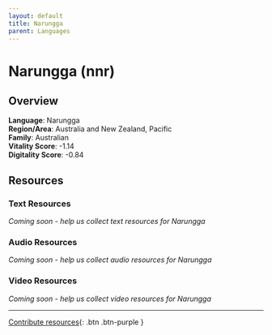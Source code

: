 ```yaml
---
layout: default
title: Narungga
parent: Languages
---
```


# Narungga (nnr)

## Overview

**Language**: Narungga  
**Region/Area**: Australia and New Zealand, Pacific  
**Family**: Australian  
**Vitality Score**: -1.14  
**Digitality Score**: -0.84  

## Resources

### Text Resources
*Coming soon - help us collect text resources for Narungga*

### Audio Resources
*Coming soon - help us collect audio resources for Narungga*

### Video Resources
*Coming soon - help us collect video resources for Narungga*

---

[Contribute resources](https://fairtrain.github.io/){: .btn .btn-purple }
